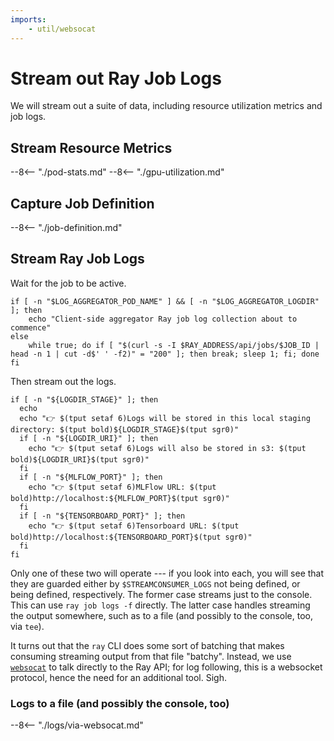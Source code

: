```yaml
---
imports:
    - util/websocat
---
```


# Stream out Ray Job Logs

We will stream out a suite of data, including resource utilization metrics and job logs.

## Stream Resource Metrics

--8<-- "./pod-stats.md"
--8<-- "./gpu-utilization.md"

## Capture Job Definition

--8<-- "./job-definition.md"

## Stream Ray Job Logs

Wait for the job to be active.

```shell
if [ -n "$LOG_AGGREGATOR_POD_NAME" ] && [ -n "$LOG_AGGREGATOR_LOGDIR" ]; then
    echo "Client-side aggregator Ray job log collection about to commence"
else
    while true; do if [ "$(curl -s -I $RAY_ADDRESS/api/jobs/$JOB_ID | head -n 1 | cut -d$' ' -f2)" = "200" ]; then break; sleep 1; fi; done
fi
```

Then stream out the logs.

```shell
if [ -n "${LOGDIR_STAGE}" ]; then
  echo
  echo "👉 $(tput setaf 6)Logs will be stored in this local staging directory: $(tput bold)${LOGDIR_STAGE}$(tput sgr0)"
  if [ -n "${LOGDIR_URI}" ]; then
    echo "👉 $(tput setaf 6)Logs will also be stored in s3: $(tput bold)${LOGDIR_URI}$(tput sgr0)"
  fi
  if [ -n "${MLFLOW_PORT}" ]; then
    echo "👉 $(tput setaf 6)MLFlow URL: $(tput bold)http://localhost:${MLFLOW_PORT}$(tput sgr0)"
  fi
  if [ -n "${TENSORBOARD_PORT}" ]; then
    echo "👉 $(tput setaf 6)Tensorboard URL: $(tput bold)http://localhost:${TENSORBOARD_PORT}$(tput sgr0)"
  fi
fi
```

Only one of these two will operate --- if you look into each, you will
see that they are guarded either by `$STREAMCONSUMER_LOGS` not being
defined, or being defined, respectively. The former case streams just
to the console. This can use `ray job logs -f` directly. The latter
case handles streaming the output somewhere, such as to a file (and
possibly to the console, too, via `tee`).

It turns out that the `ray` CLI does some sort of batching that makes
consuming streaming output from that file "batchy". Instead, we use
[`websocat`](https://github.com/vi/websocat) to talk directly to the
Ray API; for log following, this is a websocket protocol, hence the
need for an additional tool. Sigh.

### Logs to a file (and possibly the console, too)

--8<-- "./logs/via-websocat.md"
